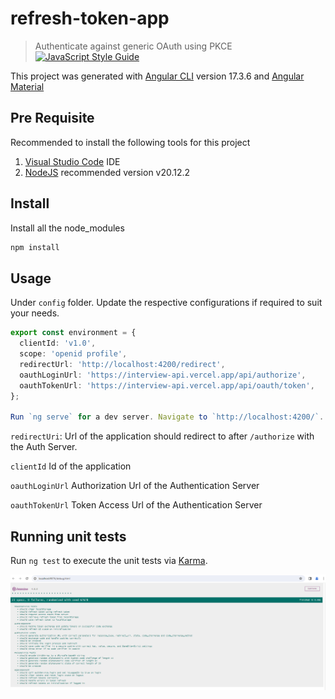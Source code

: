 # refresh-token-app

> Authenticate against generic OAuth using PKCE
> [![JavaScript Style Guide](https://img.shields.io/badge/code_style-standard-brightgreen.svg)](https://standardjs.com)

This project was generated with [Angular CLI](https://github.com/angular/angular-cli) version 17.3.6 and [Angular Material](https://material.angular.io/)

## Pre Requisite

Recommended to install the following tools for this project

1. [Visual Studio Code](https://code.visualstudio.com/) IDE
2. [NodeJS](https://nodejs.org/en) recommended version v20.12.2

## Install

Install all the node_modules

```bash
npm install
```

## Usage

Under `config` folder. Update the respective configurations if required to suit your needs.

```ts
export const environment = {
  clientId: 'v1.0',
  scope: 'openid profile',
  redirectUrl: 'http://localhost:4200/redirect',
  oauthLoginUrl: 'https://interview-api.vercel.app/api/authorize',
  oauthTokenUrl: 'https://interview-api.vercel.app/api/oauth/token',
};

Run `ng serve` for a dev server. Navigate to `http://localhost:4200/`. The application will automatically reload if you change any of the source files.
```

`redirectUri`: Url of the application should redirect to after `/authorize` with the Auth Server.

`clientId` Id of the application

`oauthLoginUrl` Authorization Url of the Authentication Server

`oauthTokenUrl` Token Access Url of the Authentication Server

## Running unit tests

Run `ng test` to execute the unit tests via [Karma](https://karma-runner.github.io).

![screenshot](test-sample.png)
